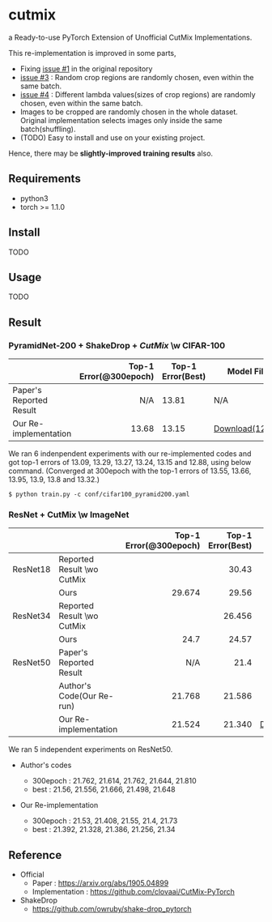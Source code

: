 # cutmix

a Ready-to-use PyTorch Extension of Unofficial CutMix Implementations.

This re-implementation is improved in some parts,

- Fixing [issue #1](https://github.com/clovaai/CutMix-PyTorch/issues/1) in the original repository
- [issue #3](https://github.com/clovaai/CutMix-PyTorch/issues/3) : Random crop regions are randomly chosen, even within the same batch.
- [issue #4](https://github.com/clovaai/CutMix-PyTorch/issues/4) : Different lambda values(sizes of crop regions) are randomly chosen, even within the same batch.
- Images to be cropped are randomly chosen in the whole dataset. Original implementation selects images only inside the same batch(shuffling).
- (TODO) Easy to install and use on your existing project.

Hence, there may be **slightly-improved training results** also.

## Requirements

- python3
- torch >= 1.1.0

## Install

TODO

## Usage

TODO

## Result

### PyramidNet-200 + ShakeDrop + *CutMix* \w CIFAR-100

|                                 | Top-1 Error(@300epoch) | Top-1 Error(Best) | Model File |
|---------------------------------|------------:|------------|------------|
| Paper's Reported Result         | N/A         | 13.81      | N/A        |
| Our Re-implementation           | 13.68       | 13.15      | [Download(12.88)](https://www.dropbox.com/s/q4jsyvvhb4y8ys9/model_best.pth.tar?dl=0)       |

We ran 6 indenpendent experiments with our re-implemented codes and got top-1 errors of 13.09, 13.29, 13.27, 13.24, 13.15 and 12.88, using below command.
(Converged at 300epoch with the top-1 errors of 13.55, 13.66, 13.95, 13.9, 13.8 and 13.32.)

```
$ python train.py -c conf/cifar100_pyramid200.yaml
```

### ResNet + **CutMix** \w ImageNet

|            |                                 | Top-1 Error(@300epoch) | Top-1 Error(Best) | Model File |
|------------|---------------------------------|------------:|----------:|-----------:|
| ResNet18   | Reported Result \wo CutMix      |             | 30.43     |
|            | Ours                            | 29.674      | 29.56     | [Download](https://www.dropbox.com/s/jdqqbtrwp6mgk7k/model_best.pth.tar?dl=0) |
| ResNet34   | Reported Result \wo CutMix      |             | 26.456    |            |
|            | Ours                            | 24.7        | 24.57     | [Download](https://www.dropbox.com/s/lcjfrcqmuoijig3/model_best.pth.tar?dl=0) |
| ResNet50   | Paper's Reported Result         | N/A         | 21.4      | N/A        |
|            | Author's Code(Our Re-run)       | 21.768      | 21.586    | N/A        |
|            | Our Re-implementation           | 21.524      | 21.340    | [Download(21.25)](https://www.dropbox.com/s/nqell4bh5oj68q1/model_best.pth.tar?dl=0) |

We ran 5 independent experiments on ResNet50. 

- Author's codes
  - 300epoch : 21.762, 21.614, 21.762, 21.644, 21.810
  - best : 21.56, 21.556, 21.666, 21.498, 21.648

- Our Re-implementation
  - 300epoch : 21.53, 21.408, 21.55, 21.4, 21.73
  - best : 21.392, 21.328, 21.386, 21.256, 21.34

## Reference

- Official
  - Paper : https://arxiv.org/abs/1905.04899
  - Implementation : https://github.com/clovaai/CutMix-PyTorch
- ShakeDrop
  - https://github.com/owruby/shake-drop_pytorch
